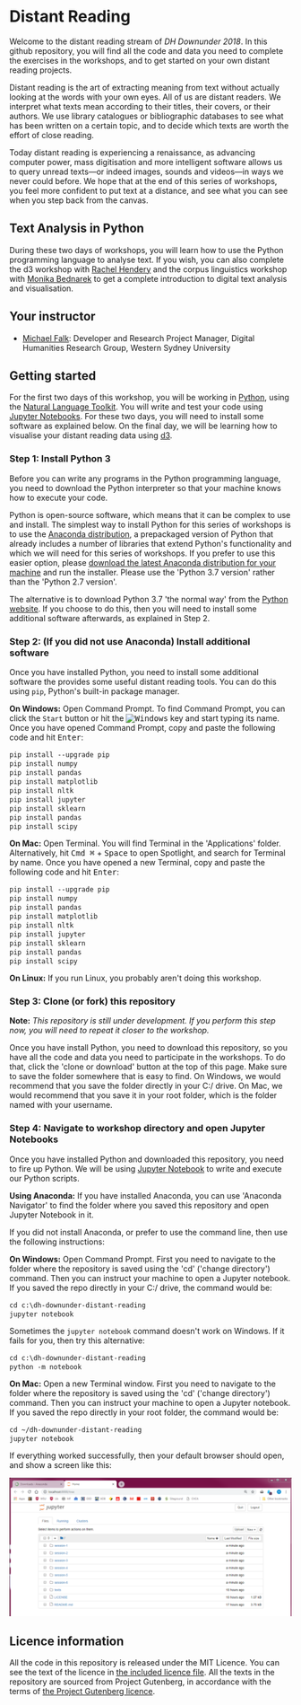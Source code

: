 # Distant Reading

Welcome to the distant reading stream of *DH Downunder 2018*. In this github repository, you will find all the code and data you need to complete the exercises in the workshops, and to get started on your own distant reading projects.

Distant reading is the art of extracting meaning from text without actually looking at the words with your own eyes. All of us are distant readers. We interpret what texts mean according to their titles, their covers, or their authors. We use library catalogues or bibliographic databases to see what has been written on a certain topic, and to decide which texts are worth the effort of close reading.

Today distant reading is experiencing a renaissance, as advancing computer power, mass digitisation and more intelligent software allows us to query unread texts&mdash;or indeed images, sounds and videos&mdash;in ways we never could before. We hope that at the end of this series of workshops, you feel more confident to put text at a distance, and see what you can see when you step back from the canvas.

## Text Analysis in Python

During these two days of workshops, you will learn how to use the Python programming language to analyse text. If you wish, you can also complete the d3 workshop with [Rachel Hendery](https://www.westernsydney.edu.au/marcs/our_team/researchers/dr_rachel_hendery) and the corpus linguistics workshop with [Monika Bednarek](https://sydney.edu.au/arts/linguistics/staff/profiles/monika.bednarek.php) to get a complete introduction to digital text analysis and visualisation.

## Your instructor

* [Michael Falk](https://github.com/michaelgfalk): Developer and Research Project Manager, Digital Humanities Research Group, Western Sydney University

## Getting started

For the first two days of this workshop, you will be working in [Python](https://www.python.org/), using the [Natural Language Toolkit](https://www.nltk.org/). You will write and test your code using [Jupyter Notebooks](http://jupyter.org/). For these two days, you will need to install some software as explained below. On the final day, we will be learning how to visualise your distant reading data using [d3](https://d3js.org/).

### Step 1: Install Python 3

Before you can write any programs in the Python programming language, you need to download the Python interpreter so that your machine knows how to execute your code.

Python is open-source software, which means that it can be complex to use and install. The simplest way to install Python for this series of workshops is to use the [Anaconda distribution](https://anaconda.com), a prepackaged version of Python that already includes a number of libraries that extend Python's functionality and which we will need for this series of workshops. If you prefer to use this easier option, please [download the latest Anaconda distribution for your machine](https://www.anaconda.com/download/) and run the installer. Please use the 'Python 3.7 version' rather than the 'Python 2.7 version'.

The alternative is to download Python 3.7 'the normal way' from the [Python website](https://www.python.org/downloads/). If you choose to do this, then you will need to install some additional software afterwards, as explained in Step 2.

### Step 2: (If you did not use Anaconda) Install additional software

Once you have installed Python, you need to install some additional software the provides some useful distant reading tools. You can do this using `pip`, Python's built-in package manager.

**On Windows:** Open Command Prompt. To find Command Prompt, you can click the `Start` button or hit the <kbd><img src="https://upload.wikimedia.org/wikipedia/commons/2/2b/Windows_logo_2012-Black.svg" alt="Windows" width="10" height="10"></kbd> key and start typing its name. Once you have opened Command Prompt, copy and paste the following code and hit <kbd>Enter</kbd>:

```
pip install --upgrade pip
pip install numpy
pip install pandas
pip install matplotlib
pip install nltk
pip install jupyter
pip install sklearn
pip install pandas
pip install scipy
```

**On Mac:** Open Terminal. You will find Terminal in the 'Applications' folder. Alternatively, hit <kbd>Cmd &#8984;</kbd> + <kbd>Space</kbd> to open Spotlight, and search for Terminal by name. Once you have opened a new Terminal, copy and paste the following code and hit <kbd>Enter</kbd>:

```
pip install --upgrade pip
pip install numpy
pip install pandas
pip install matplotlib
pip install nltk
pip install jupyter
pip install sklearn
pip install pandas
pip install scipy
```

**On Linux:** If you run Linux, you probably aren't doing this workshop.

### Step 3: Clone (or fork) this repository

**Note:** *This repository is still under development. If you perform this step now, you will need to repeat it closer to the workshop.*

Once you have install Python, you need to download this repository, so you have all the code and data you need to participate in the workshops. To do that, click the 'clone or download' button at the top of this page. Make sure to save the folder somewhere that is easy to find. On Windows, we would recommend that you save the folder directly in your C:/ drive. On Mac, we would recommend that you save it in your root folder, which is the folder named with your username.

### Step 4: Navigate to workshop directory and open Jupyter Notebooks

Once you have installed Python and downloaded this repository, you need to fire up Python. We will be using [Jupyter Notebook](http://jupyter.org/) to write and execute our Python scripts.

**Using Anaconda:** If you have installed Anaconda, you can use 'Anaconda Navigator' to find the folder where you saved this repository and open Jupyter Notebook in it.

If you did not install Anaconda, or prefer to use the command line, then use the following instructions:

**On Windows:** Open Command Prompt. First you need to navigate to the folder where the repository is saved using the 'cd' ('change directory') command. Then you can instruct your machine to open a Jupyter notebook. If you saved the repo directly in your C:/ drive, the command would be:

```
cd c:\dh-downunder-distant-reading
jupyter notebook
```

Sometimes the `jupyter notebook` command doesn't work on Windows. If it fails for you, then try this alternative:

```
cd c:\dh-downunder-distant-reading
python -m notebook
```

**On Mac:** Open a new Terminal window. First you need to navigate to the folder where the repository is saved using the 'cd' ('change directory') command. Then you can instruct your machine to open a Jupyter notebook. If you saved the repo directly in your root folder, the command would be:

```
cd ~/dh-downunder-distant-reading
jupyter notebook
```

If everything worked successfully, then your default browser should open, and show a screen like this:

![Image of Jupyter Notebook](success.png)

## Licence information

All the code in this repository is released under the MIT Licence. You can see the text of the licence in [the included licence file](LICENCE). All the texts in the repository are sourced from Project Gutenberg, in accordance with the terms of [the Project Gutenberg licence](https://www.gutenberg.org/wiki/Gutenberg:The_Project_Gutenberg_License).
